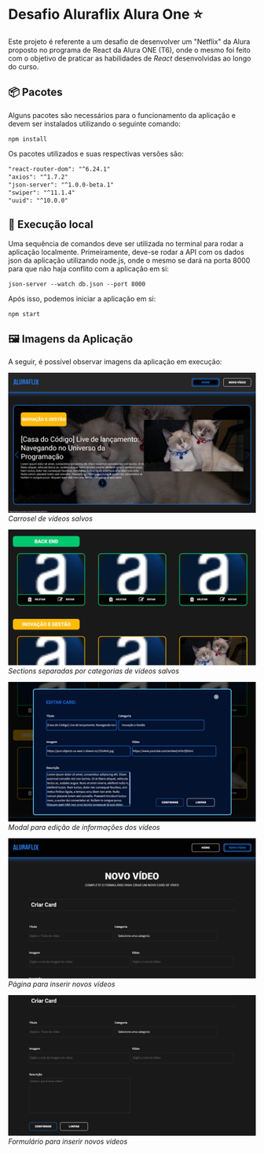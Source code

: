 # Desafio Aluraflix Alura One ⭐
Este projeto é referente a um desafio de desenvolver um "Netflix" da Alura proposto no programa de React da Alura ONE (T6), onde o mesmo foi feito com o objetivo de praticar as habilidades de *React* desenvolvidas ao longo do curso.

## 📦 Pacotes

Alguns pacotes são necessários para o funcionamento da aplicação e devem ser instalados utilizando o seguinte comando:

```
npm install
```

Os pacotes utilizados e suas respectivas versões são:

```
"react-router-dom": "^6.24.1"
"axios": "^1.7.2"
"json-server": "^1.0.0-beta.1"
"swiper": "^11.1.4"
"uuid": "^10.0.0"
```

## 🔧 Execução local

Uma sequência de comandos deve ser utilizada no terminal para rodar a aplicação localmente. Primeiramente, deve-se rodar a API com os dados json da aplicação utilizando node.js, onde o mesmo se dará na porta 8000 para que não haja conflito com a aplicação em si:

```
json-server --watch db.json --port 8000
```

Após isso, podemos iniciar a aplicação em si:
```
npm start
```

## 🖼️ Imagens da Aplicação
A seguir, é possível observar imagens da aplicação em execução:

![plot](prints/image1.png)
*Carrosel de vídeos salvos*

![plot](prints/image2.png)
*Sections separadas por categorias de vídeos salvos*

![plot](prints/image3.png)
*Modal para edição de informações dos vídeos*

![plot](prints/image4.png)
*Página para inserir novos vídeos*

![plot](prints/image5.png)
*Formulário para inserir novos vídeos*